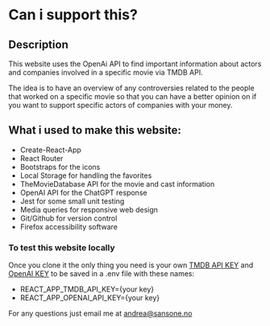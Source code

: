 # Can i support this?

## Description

This website uses the OpenAi API to find important information about actors and companies involved in a specific movie via TMDB API.

The idea is to have an overview of any controversies related to the people that worked on a specific movie so that you can have a better opinion on if you want to support specific actors of companies with your money.

## What i used to make this website:

- Create-React-App
- React Router
- Bootstraps for the icons
- Local Storage for handling the favorites
- TheMovieDatabase API for the movie and cast information
- OpenAI API for the ChatGPT response
- Jest for some small unit testing
- Media queries for responsive web design
- Git/Github for version control
- Firefox accessibility software

### To test this website locally

Once you clone it the only thing you need is your own [TMDB API KEY](https://www.themoviedb.org/) and [OpenAI KEY](https://platform.openai.com/overview) to be saved in a .env file with these names:

- REACT_APP_TMDB_API_KEY={your key}
- REACT_APP_OPENAI_API_KEY={your key}

For any questions just email me at <andrea@sansone.no>
